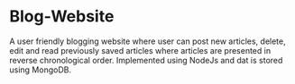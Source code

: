 # Blog-Website
A user friendly blogging website where user can post new articles, delete, edit and read previously saved articles where articles are presented in reverse chronological order. Implemented using NodeJs and dat is stored using MongoDB.  

